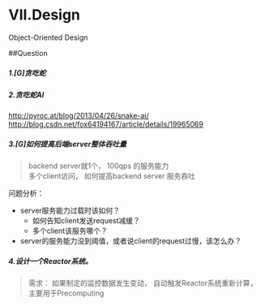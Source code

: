 # VII.Design

Object-Oriented Design

##Question
##### 1.[G]贪吃蛇
##### 2.贪吃蛇AI
http://pyroc.at/blog/2013/04/26/snake-ai/
http://blog.csdn.net/fox64194167/article/details/19965069
##### 3.[G]如何提高后端server整体吞吐量
> backend server就1个， 100qps 的服务能力  
> 多个client访问， 如何提高backend server 服务吞吐

问题分析：
  -  server服务能力过载时该如何？
     - 如何告知client发送request减缓？
     - 多个client该服务哪个？
  -  server的服务能力没到阈值，或者说client的request过慢，该怎么办？

##### 4.设计一个Reactor系统。 
 > 需求： 如果制定的监控数据发生变动， 自动触发Reactor系统重新计算，主要用于Precomputing
